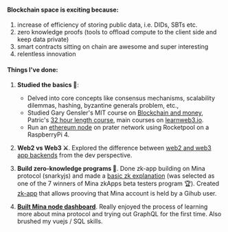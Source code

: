 #### **Blockchain space is exciting because:**
1. increase of efficiency of storing public data, i.e. DIDs, SBTs etc.
2. zero knowledge proofs (tools to offload compute to the client side and keep data private)
3. smart contracts sitting on chain are awesome and super interesting
4. relentless innovation

#### **Things I've done:**

1. **Studied the basics 🧱**: 
   * Delved into core concepts like consensus mechanisms, scalability dilemmas, hashing, byzantine generals problem, etc., 
   * Studied Gary Gensler's MIT course on [Blockchain and money](https://www.youtube.com/watch?v=EH6vE97qIP4&list=PLUl4u3cNGP63UUkfL0onkxF6MYgVa04Fn), Patric's [32 hour length course](https://www.youtube.com/watch?v=gyMwXuJrbJQ), main courses on [learnweb3.io](https://learnweb3.io/). 
   * Run an [ethereum node](https://prater.beaconcha.in/validator/aa679b04b4d69a685a05fb4359bb4c4a8c6ec67114de3274ca80811124a251eeb0bbdb55e9272afa153050a9941e6122#deposits) on prater network using Rocketpool on a RaspberryPi 4.

2. **Web2 vs Web3 ⚔️**. Explored the difference between [web2 and web3 app backends](https://web2vsweb3-snowy.vercel.app/) from the dev perspective.

3. **Build zero-knowledge programs 📜**. Done zk-app building on Mina protocol (snarkyjs) and made a [basic zk explanation](https://zkapp-ui.vercel.app/) (was selected as one of the 7 winners of Mina zkApps beta testers program 🏆). Created [zk-app](http://zk-mina-github.vercel.app/) that allows prooving that Mina account is held by a Gihub user.

5. **[Built Mina node dashboard](https://mina-node-dashboard.vercel.app/)**. Really enjoyed the process of learning more about mina protocol and trying out GraphQL for the first time. Also brushed my vuejs / SQL skills.
